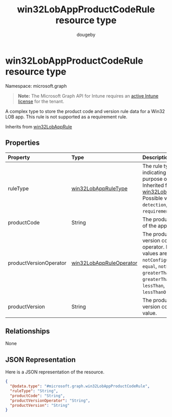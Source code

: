 ﻿---
title: "win32LobAppProductCodeRule resource type"
description: "A complex type to store the product code and version rule data for a Win32 LOB app. This rule is not supported as a requirement rule."
author: "dougeby"
localization_priority: Normal
ms.prod: "intune"
doc_type: resourcePageType
---

# win32LobAppProductCodeRule resource type

Namespace: microsoft.graph

> **Note:** The Microsoft Graph API for Intune requires an [active Intune license](https://go.microsoft.com/fwlink/?linkid=839381) for the tenant.

A complex type to store the product code and version rule data for a Win32 LOB app. This rule is not supported as a requirement rule.

Inherits from [win32LobAppRule](../resources/intune-apps-win32lobapprule.md)

## Properties

| Property               | Type                                                                           | Description                                                                                                                                                                       |
| :--------------------- | :----------------------------------------------------------------------------- | :-------------------------------------------------------------------------------------------------------------------------------------------------------------------------------- |
| ruleType               | [win32LobAppRuleType](../resources/intune-apps-win32lobappruletype.md)         | The rule type indicating the purpose of the rule. Inherited from [win32LobAppRule](../resources/intune-apps-win32lobapprule.md). Possible values are: `detection`, `requirement`. |
| productCode            | String                                                                         | The product code of the app.                                                                                                                                                      |
| productVersionOperator | [win32LobAppRuleOperator](../resources/intune-apps-win32lobappruleoperator.md) | The product version comparison operator. Possible values are: `notConfigured`, `equal`, `notEqual`, `greaterThan`, `greaterThanOrEqual`, `lessThan`, `lessThanOrEqual`.           |
| productVersion         | String                                                                         | The product version comparison value.                                                                                                                                             |

## Relationships

None

## JSON Representation

Here is a JSON representation of the resource.

<!-- {
  "blockType": "resource",
  "@odata.type": "microsoft.graph.win32LobAppProductCodeRule"
}
-->

```json
{
  "@odata.type": "#microsoft.graph.win32LobAppProductCodeRule",
  "ruleType": "String",
  "productCode": "String",
  "productVersionOperator": "String",
  "productVersion": "String"
}
```
